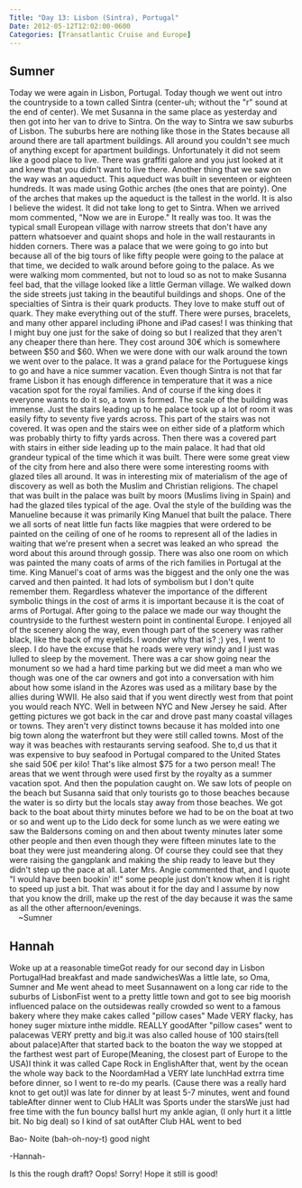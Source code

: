 ```yaml
---
Title: "Day 13: Lisbon (Sintra), Portugal"
Date: 2012-05-12T12:02:00-0600
Categories: [Transatlantic Cruise and Europe]
---
```


## Sumner

Today we were again in Lisbon, Portugal. Today though we went out intro
the countryside to a town called Sintra (center-uh; without the "r"
sound at the end of center). We met Susanna in the same place as
yesterday and then got into her van to drive to Sintra. On the way to
Sintra we saw suburbs of Lisbon. The suburbs here are nothing like those
in the States because all around there are tall apartment buildings. All
around you couldn't see much of anything except for apartment buildings.
Unfortunately it did not seem like a good place to live. There was
graffiti galore and you just looked at it and knew that you didn't want
to live there. Another thing that we saw on the way was an aqueduct.
This aqueduct was built in seventeen or eighteen hundreds. It was made
using Gothic arches (the ones that are pointy). One of the arches that
makes up the aqueduct is the tallest in the world. It is also I believe
the widest. It did not take long to get to Sintra. When we arrived mom
commented, "Now we are in Europe." It really was too. It was the typical
small European village with narrow streets that don't have any pattern
whatsoever and quaint shops and hole in the wall restaurants in hidden
corners. There was a palace that we were going to go into but because
all of the big tours of like fifty people were going to the palace at
that time, we decided to walk around before going to the palace. As we
were walking mom commented, but not to loud so as not to make Susanna
feel bad, that the village looked like a little German village. We
walked down the side streets just taking in the beautiful buildings and
shops. One of the specialties of Sintra is their quark products. They
love to make stuff out of quark. They make everything out of the stuff.
There were purses, bracelets, and many other apparel including iPhone
and iPad cases! I was thinking that I might buy one just for the sake of
doing so but I realized that they aren't any cheaper there than here.
They cost around 30€ which is somewhere between \$50 and \$60. When we
were done with our walk around the town we went over to the palace. It
was a grand palace for the Portuguese kings to go and have a nice summer
vacation. Even though Sintra is not that far frame Lisbon it has enough
difference in temperature that it was a nice vacation spot for the royal
families. And of course if the king does it everyone wants to do it so,
a town is formed. The scale of the building was immense. Just the
stairs leading up to he palace took up a lot of room it was easily fifty
to seventy five yards across. This part of the stairs was not covered.
It was open and the stairs wee on either side of a platform which was
probably thirty to fifty yards across. Then there was a covered part
with stairs in either side leading up to the main palace. It had that
old grandeur typical of the time which it was built. There were some
great view of the city from here and also there were some interesting
rooms with glazed tiles all around. It was in interesting mix of
materialism of the age of discovery as well as both the Muslim and
Christian religions. The chapel that was built in the palace was built
by moors (Muslims living in Spain) and had the glazed tiles typical of
the age. Oval the style of the building was the Manueline because it was
primarily King Manuel that built the palace. There we all sorts of neat
little fun facts like magpies that were ordered to be painted on the
ceiling of one of he rooms to represent all of the ladies in waiting
that we're present when a secret was leaked an who spread  the word
about this around through gossip. There was also one room on which was
painted the many coats of arms of the rich families in Portugal at the
time. King Manuel's coat of arms was the biggest and the only one the
was carved and then painted. It had lots of symbolism but I don't quite
remember them. Regardless whatever the importance of the different
symbolic things in the cost of arms it is important because it is the
coat of arms of Portugal. After going to the palace we made our way
thought the countryside to the furthest western point in continental
Europe. I enjoyed all of the scenery along the way, even though part of
the scenery was rather black, like the back of my eyelids. I wonder why
that is? ;) yes, I went to sleep. I do have the excuse that he roads
were very windy and I just was lulled to sleep by the movement. There
was a car show going near the monument so we had a hard time parking but
we did meet a man who we though was one of the car owners and got into a
conversation with him about how some island in the Azores was used as a
military base by the allies during WWII. He also said that if you went
directly west from that point you would reach NYC. Well in between NYC
and New Jersey he said. After getting pictures we got back in the car
and drove past many coastal villages or towns. They aren't very distinct
towns because it has molded into one big town along the waterfront but
they were still called towns. Most of the way it was beaches with
restaurants serving seafood. She to,d us that it was expensive to buy
seafood in Portugal compared to the United States she said 50€ per kilo!
That's like almost \$75 for a two person meal! The areas that we went
through were used first by the royalty as a summer vacation spot. And
then the population caught on. We saw lots of people on the beach but
Susanna said that only tourists go to those beaches because the water is
so dirty but the locals stay away from those beaches. We got back to the
boat about thirty minutes before we had to be on the boat at two or so
and went up to the Lido deck for some lunch as we were eating we saw the
Baldersons coming on and then about twenty minutes later some other
people and then even though they were fifteen minutes late to the boat
they were just meandering along. Of course they could see that they were
raising the gangplank and making the ship ready to leave but they didn't
step up the pace at all. Later Mrs. Angie commented that, and I quote "I
would have been bookin' it!" some people just don't know when it is
right to speed up just a bit. That was about it for the day and I assume
by now that you know the drill, make up the rest of the day because it
was the same as all the other afternoon/evenings.  
    \~Sumner

## Hannah

Woke up at a reasonable timeGot ready for our second day in Lisbon
PortugalHad breakfast and made sandwichesWas a little late, so Oma,
Sumner and Me went ahead to meet Susannawent on a long car ride to the
suburbs of LisbonFist went to a pretty little town and got to see big
moorish influenced palace on the outsidewas really crowded so went to a
famous bakery where they make cakes called "pillow cases" Made VERY
flacky, has honey suger mixture inthe middle. REALLY goodAfter "pillow
cases" went to palacewas VERY pretty and big.it was also called house of
100 stairs(tell about palace)After that started back to the boaton the
way we stopped at the farthest west part of Europe(Meaning, the closest
part of Europe to the USA)I think it was called Cape Rock in
EnglishAfter that, went by the ocean the whole way back to the
NoordamHad a VERY late lunchHad extrra time before dinner, so I went to
re-do my pearls. (Cause there was a really hard knot to get out)I was
late for dinner by at least 5-7 minutes, went and found tableAfter
dinner went to Club HALIt was Sports under the starsWe just had free
time with the fun bouncy ballsI hurt my ankle agian, (I only hurt it a
little bit. No big deal) so I kind of sat outAfter Club HAL went to bed  


Bao- Noite (bah-oh-noy-t) good night  


-Hannah-  


Is this the rough draft? Oops! Sorry! Hope it still is good!
